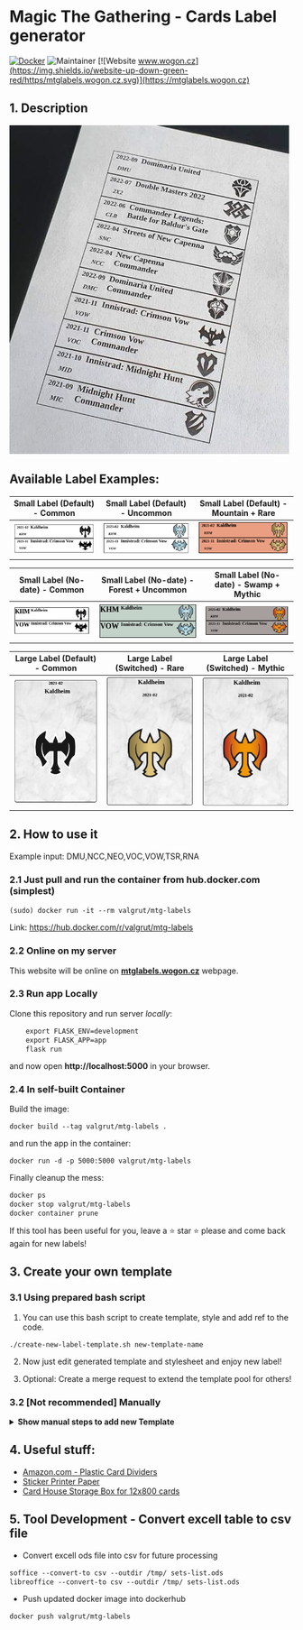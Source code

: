 # Magic The Gathering - Cards Label generator

<!-- [![Docker](https://img.shields.io/badge/docker-%230db7ed.svg?style=for-the-badge&logo=docker&logoColor=white)](https://hub.docker.com/r/valgrut/mtg-labels) -->

[![Docker](https://img.shields.io/badge/Docker%20Hub-valgrut/mtglabels-blue.svg?logo=docker)](https://hub.docker.com/r/valgrut/mtg-labels) ![Maintainer](https://img.shields.io/badge/maintainer-Valgrut-blue) [![Website www.wogon.cz](https://img.shields.io/website-up-down-green-red/https/mtglabels.wogon.cz.svg)](https://mtglabels.wogon.cz)

## 1. Description

![](additional-data/printed-labels2.jpg)

## Available Label Examples:

|  Small Label (Default) - Common | Small Label (Default) - Uncommon  |  Small Label (Default) - Mountain + Rare  |
:-------------------------:|:-------------------------:|:-------------------------:
![](additional-data/labels-c.png)  |  ![](additional-data/labels-u.png) | ![](additional-data/labels-mr.png)

|  Small Label (No-date) - Common | Small Label (No-date) - Forest + Uncommon  |  Small Label (No-date) - Swamp + Mythic |
:-------------------------:|:-------------------------:|:-------------------------:
![](additional-data/labels-no-c.png)  |  ![](additional-data/labels-fu.png) | ![](additional-data/labels-sm.png)

|  Large Label (Default) - Common |  Large Label (Switched) - Rare  | Large Label (Switched) - Mythic |
:-------------------------:|:-------------------------:|:------------------------------------:
![](additional-data/labels-large-c.png)  |  ![](additional-data/labels-large-sw-r.png) | ![](additional-data/labels-large-sw-m.png)

## 2. How to use it

Example input: DMU,NCC,NEO,VOC,VOW,TSR,RNA

### 2.1 Just pull and run the container from hub.docker.com (simplest)
```
(sudo) docker run -it --rm valgrut/mtg-labels
```

Link: https://hub.docker.com/r/valgrut/mtg-labels

### 2.2 Online on my server
This website will be online on [**mtglabels.wogon.cz**](https://mtglabels.wogon.cz) webpage.

### 2.3 Run app Locally
Clone this repository and run server *locally*:
```
    export FLASK_ENV=development
    export FLASK_APP=app
    flask run
```

and now open **http://localhost:5000** in your browser.

### 2.4 In self-built Container
Build the image:
```
docker build --tag valgrut/mtg-labels .
```

and run the app in the container:
```
docker run -d -p 5000:5000 valgrut/mtg-labels
```

Finally cleanup the mess:
```
docker ps
docker stop valgrut/mtg-labels
docker container prune
```


If this tool has been useful for you, leave a ⭐ star ⭐ please and come back again for new labels!


## 3. Create your own template
### 3.1 Using prepared bash script

1. You can use this bash script to create template, style and add ref to the code.
```
./create-new-label-template.sh new-template-name
```

2. Now just edit generated template and stylesheet and enjoy new label!

3. Optional: Create a merge request to extend the template pool for others!


### 3.2 [Not recommended] Manually
<details><summary><b>Show manual steps to add new Template</b></summary>
<p>
<pre>
Important note 1: Keep an eye on the naming of the files and of the added lines in the code!
- 'label\_type' in app.py must match the html form '\<option value='
- 'label\_type\_name' in app.py must match template and stylesheet file names

1. Copy and modify your copy of the template file in templates/
```bash
cp templates/small-labels-default-template.html templates/NEW-LABEL-OPTION-STYLE-NAME-template.html
vim templates/NEW-LABEL-OPTION-STYLE-NAME-template.html
```

2. Copy and modify your copy of the stylesheet file in static/
```bash
cp static/small-labels-default.css static/NEW-LABEL-OPTION-STYLE-NAME.css
vim static/NEW-LABEL-OPTION-STYLE-NAME.css
```

3. Add option into the html form in the 'index.html' file
```html
<option value="NEW_LABEL_OPTION_STYLE">New label style name</option>
```

4. Add 'elif' lines into the 'app.py'
```python
elif label_type == "NEW_LABEL_OPTION_STYLE_NAME":
    label_type_name = "NEW-LABEL-OPTION-STYLE-NAME"
```

Which is passed into the files path later in the code.
```
    html_label_template = label_type_name+"-template.html"
    css_label_style = "static/"+label_type_name+".css
```
</pre>
</p>
</details>


## 4. Useful stuff:
- [Amazon.com - Plastic Card Dividers](https://www.amazon.com/Plastic-Dividers-Baseball-Trading-Divider/dp/B09H2XSCFT/ref=sr_1_11?crid=3PQKODNJAT4SL&keywords=BCW%2BTall%2BTrading%2BCard%2BDividers%2B-%2B50%2Bct&qid=1663061447&sprefix=bcw%2Btall%2Btrading%2Bcard%2Bdividers%2B-%2B50%2Bct%2B%2Caps%2C290&sr=8-11&th=1)
- [Sticker Printer Paper](https://www.amazon.com/dp/B06XZS3L5F/)
- [Card House Storage Box for 12x800 cards](https://www.amazon.com/Card-House-Storage-Box-800-Count/dp/B01M3YVUDR/ref=sr_1_14?crid=3PQKODNJAT4SL&keywords=BCW+Tall+Trading+Card+Dividers+-+50+ct&qid=1663061447&sprefix=bcw+tall+trading+card+dividers+-+50+ct+%2Caps%2C290&sr=8-14)


## 5. Tool Development - Convert excell table to csv file
- Convert excell ods file into csv for future processing
```
soffice --convert-to csv --outdir /tmp/ sets-list.ods
libreoffice --convert-to csv --outdir /tmp/ sets-list.ods
```

- Push updated docker image into dockerhub
```
docker push valgrut/mtg-labels
```

